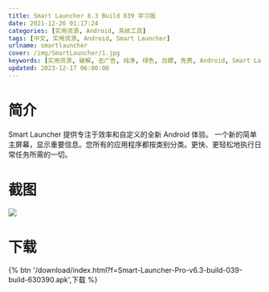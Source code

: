 ```yaml
---
title: Smart Launcher 6.3 Build 039 学习版
date: 2021-12-26 01:17:24
categories: [实用资源, Android, 系统工具]
tags: [中文, 实用资源, Android, Smart Launcher]
urlname: smartlauncher
cover: /img/SmartLauncher/1.jpg
keywords: [实用资源, 破解, 去广告, 纯净, 绿色, 白嫖, 免费, Android, Smart Launcher]
updated: 2023-12-17 06:00:00
---
```


# 简介

Smart Launcher 提供专注于效率和自定义的全新 Android 体验。
一个新的简单主屏幕，显示重要信息。您所有的应用程序都按类别分类。更快、更轻松地执行日常任务所需的一切。

# 截图

![](/img/SmartLauncher/2.jpg)

# 下载

{% btn '/download/index.html?f=Smart-Launcher-Pro-v6.3-build-039-build-630390.apk',下载 %}
